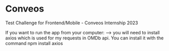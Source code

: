 # Conveos
Test Challenge for Frontend/Mobile - Conveos Internship 2023

If you want to run the app from your computer:
--> you will need to install axios which is used for my requests in OMDb api. You can install it with the command
            npm install axios
